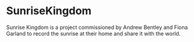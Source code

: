 # SunriseKingdom
Sunrise Kingdom is a project commissioned by Andrew Bentley and Fiona Garland to record the sunrise at their home and share it with the world.
